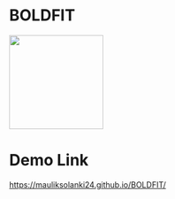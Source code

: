 # BOLDFIT

 <img src="boldfit_logo_white.avif" alt="" style="width: 170px;">

# Demo Link
 https://mauliksolanki24.github.io/BOLDFIT/
